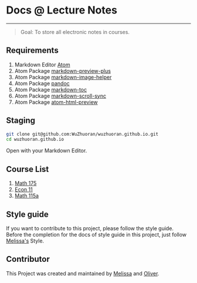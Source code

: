 # Docs @ Lecture Notes
-----

> Goal: To store all electronic notes in courses.

## Requirements

1. Markdown Editor [Atom](https://atom.io/)
2. Atom Package [markdown-preview-plus](https://atom.io/packages/markdown-preview-plus)
3. Atom Package [markdown-image-helper](https://atom.io/packages/markdown-image-helper)
4. Atom Package [pandoc](https://atom.io/packages/pandoc)
5. Atom Package [markdown-toc](https://atom.io/packages/markdown-toc)
5. Atom Package [markdown-scroll-sync](https://atom.io/packages/markdown-scroll-sync)
6. Atom Package [atom-html-preview](https://atom.io/packages/atom-html-preview)

## Staging

```bash
git clone git@github.com:WuZhuoran/wuzhuoran.github.io.git
cd wuzhuoran.github.io
```

Open with your Markdown Editor.


## Course List
1. [Math 175](https://github.com/WuZhuoran/wuzhuoran.github.io/tree/master/MATH-175)
2. [Econ 11](https://github.com/WuZhuoran/wuzhuoran.github.io/tree/master/ECON-11)
3. [Math 115a](https://github.com/WuZhuoran/wuzhuoran.github.io/tree/master/Math-115A)

## Style guide
If you want to contribute to this project, please follow the style guide. Before the completion for the docs of style guide in this project, just follow [Melissa's](https://gitlab.com/u/lmelissa-li) Style.


## Contributor
This Project was created and maintained by [Melissa](https://gitlab.com/u/lmelissa-li) and [Oliver](https://github.com/WuZhuoran).
